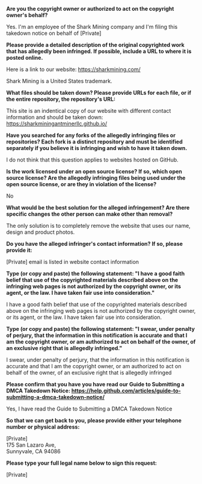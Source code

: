 **Are you the copyright owner or authorized to act on the copyright owner's behalf?**

Yes. I'm an employee of the Shark Mining company and I'm filing this takedown notice on behalf of [Private]

**Please provide a detailed description of the original copyrighted work that has allegedly been infringed. If possible, include a URL to where it is posted online.**

Here is a link to our website: https://sharkmining.com/

Shark Mining is a United States trademark.

**What files should be taken down? Please provide URLs for each file, or if the entire repository, the repository's URL:**

This site is an indentical copy of our website with different contact information and should be taken down: https://sharkminingantminerllc.github.io/

**Have you searched for any forks of the allegedly infringing files or repositories? Each fork is a distinct repository and must be identified separately if you believe it is infringing and wish to have it taken down.**

I do not think that this question applies to websites hosted on GitHub.

**Is the work licensed under an open source license? If so, which open source license? Are the allegedly infringing files being used under the open source license, or are they in violation of the license?**

No

**What would be the best solution for the alleged infringement? Are there specific changes the other person can make other than removal?**

The only solution is to completely remove the website that uses our name, design and product photos.

**Do you have the alleged infringer's contact information? If so, please provide it:**

[Private] email is listed in website contact information

**Type (or copy and paste) the following statement: "I have a good faith belief that use of the copyrighted materials described above on the infringing web pages is not authorized by the copyright owner, or its agent, or the law. I have taken fair use into consideration."**

I have a good faith belief that use of the copyrighted materials described above on the infringing web pages is not authorized by the copyright owner, or its agent, or the law. I have taken fair use into consideration.

**Type (or copy and paste) the following statement: "I swear, under penalty of perjury, that the information in this notification is accurate and that I am the copyright owner, or am authorized to act on behalf of the owner, of an exclusive right that is allegedly infringed."**

I swear, under penalty of perjury, that the information in this notification is accurate and that I am the copyright owner, or am authorized to act on behalf of the owner, of an exclusive right that is allegedly infringed

**Please confirm that you have you have read our Guide to Submitting a DMCA Takedown Notice: https://help.github.com/articles/guide-to-submitting-a-dmca-takedown-notice/**

Yes, I have read the Guide to Submitting a DMCA Takedown Notice

**So that we can get back to you, please provide either your telephone number or physical address:**

[Private]  
175 San Lazaro Ave,  
Sunnyvale, CA 94086

**Please type your full legal name below to sign this request:**

[Private]

